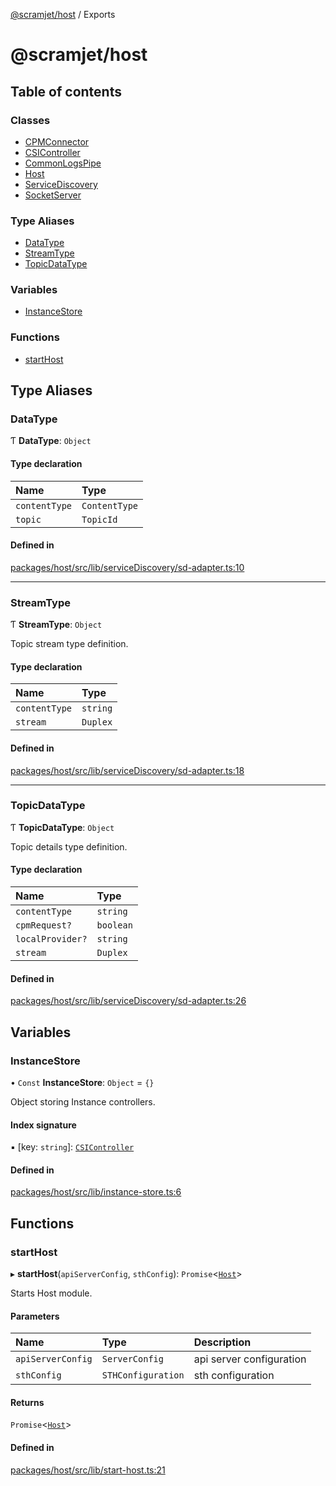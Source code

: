 [@scramjet/host](README.md) / Exports

# @scramjet/host

## Table of contents

### Classes

- [CPMConnector](classes/CPMConnector.md)
- [CSIController](classes/CSIController.md)
- [CommonLogsPipe](classes/CommonLogsPipe.md)
- [Host](classes/Host.md)
- [ServiceDiscovery](classes/ServiceDiscovery.md)
- [SocketServer](classes/SocketServer.md)

### Type Aliases

- [DataType](modules.md#datatype)
- [StreamType](modules.md#streamtype)
- [TopicDataType](modules.md#topicdatatype)

### Variables

- [InstanceStore](modules.md#instancestore)

### Functions

- [startHost](modules.md#starthost)

## Type Aliases

### DataType

Ƭ **DataType**: `Object`

#### Type declaration

| Name | Type |
| :------ | :------ |
| `contentType` | `ContentType` |
| `topic` | `TopicId` |

#### Defined in

[packages/host/src/lib/serviceDiscovery/sd-adapter.ts:10](https://github.com/scramjetorg/transform-hub/blob/HEAD/packages/host/src/lib/serviceDiscovery/sd-adapter.ts#L10)

___

### StreamType

Ƭ **StreamType**: `Object`

Topic stream type definition.

#### Type declaration

| Name | Type |
| :------ | :------ |
| `contentType` | `string` |
| `stream` | `Duplex` |

#### Defined in

[packages/host/src/lib/serviceDiscovery/sd-adapter.ts:18](https://github.com/scramjetorg/transform-hub/blob/HEAD/packages/host/src/lib/serviceDiscovery/sd-adapter.ts#L18)

___

### TopicDataType

Ƭ **TopicDataType**: `Object`

Topic details type definition.

#### Type declaration

| Name | Type |
| :------ | :------ |
| `contentType` | `string` |
| `cpmRequest?` | `boolean` |
| `localProvider?` | `string` |
| `stream` | `Duplex` |

#### Defined in

[packages/host/src/lib/serviceDiscovery/sd-adapter.ts:26](https://github.com/scramjetorg/transform-hub/blob/HEAD/packages/host/src/lib/serviceDiscovery/sd-adapter.ts#L26)

## Variables

### InstanceStore

• `Const` **InstanceStore**: `Object` = `{}`

Object storing Instance controllers.

#### Index signature

▪ [key: `string`]: [`CSIController`](classes/CSIController.md)

#### Defined in

[packages/host/src/lib/instance-store.ts:6](https://github.com/scramjetorg/transform-hub/blob/HEAD/packages/host/src/lib/instance-store.ts#L6)

## Functions

### startHost

▸ **startHost**(`apiServerConfig`, `sthConfig`): `Promise`<[`Host`](classes/Host.md)\>

Starts Host module.

#### Parameters

| Name | Type | Description |
| :------ | :------ | :------ |
| `apiServerConfig` | `ServerConfig` | api server configuration |
| `sthConfig` | `STHConfiguration` | sth configuration |

#### Returns

`Promise`<[`Host`](classes/Host.md)\>

#### Defined in

[packages/host/src/lib/start-host.ts:21](https://github.com/scramjetorg/transform-hub/blob/HEAD/packages/host/src/lib/start-host.ts#L21)
